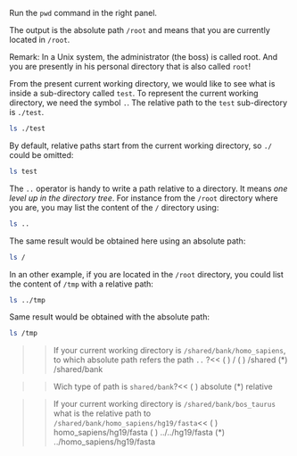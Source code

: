 Run the `pwd` command in the right panel.

The output is the absolute path `/root` and means that you are currently located in `/root`. 

Remark: In a Unix system, the administrator (the boss) is called root. And you are presently in his personal directory that is also called `root`!

From the present current working directory, we would like to see what is inside a sub-directory called `test`. To represent the current working directory, we need the symbol `.`. The relative path to the `test` sub-directory is `./test`.

```bash
ls ./test
```

By default, relative paths start from the current working directory, so `./` could be omitted:

```bash
ls test
```

The `..` operator is handy to write a path relative to a directory. 
It means _one level up in the directory tree_. 
For instance from the `/root` directory where you are, you may list the content of the `/` directory using:

```bash
ls ..
```

The same result would be obtained here using an absolute path:

```bash
ls /
```

In an other example, if you are located in the `/root` directory, you could list the content of `/tmp` with a relative path:

```bash
ls ../tmp
```

Same result would be obtained with the absolute path:

```bash
ls /tmp
```


>>If your current working directory is `/shared/bank/homo_sapiens`, to which absolute path refers the path `..` ?<<
( ) /
( ) /shared
(*) /shared/bank


>>Wich type of path is `shared/bank`?<<
( ) absolute
(*) relative


>>If your current working directory is `/shared/bank/bos_taurus` what is the relative path to `/shared/bank/homo_sapiens/hg19/fasta`<<
( ) homo_sapiens/hg19/fasta
( ) ../../hg19/fasta
(*) ../homo_sapiens/hg19/fasta
